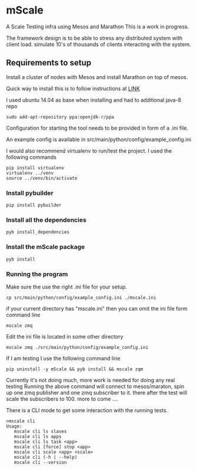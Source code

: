 # mScale
A Scale Testing infra using Mesos and Marathon
This is a work in progress.

The framework design is to be able to stress any distributed system with client load.
simulate 10's of thousands of clients interacting with the system.

## Requirements to setup

Install a cluster of nodes with Mesos and install Marathon on top of mesos.

Quick way to install this is to follow instructions at
[LINK](https://open.mesosphere.com/getting-started/install/)

I used ubuntu 14.04 as base when installing and had to additional java-8 repo

`sudo add-apt-repository ppa:openjdk-r/ppa`


Configuration for starting the tool needs to be provided in form of a .ini file.

An example config is available in src/main/python/config/example_config.ini

I would also recommend virtualenv to run/test the project.
I used the following commands
```
pip install virtualenv
virtualenv ../venv
source ../venv/bin/activate
```

### Install pybuilder
`pip install pybuilder`

### Install all the dependencies
`pyb install_dependencies`

### Install the mScale package
`pyb install`

### Running the program
Make sure the use the right .ini file for your setup.

`cp src/main/python/config/example_config.ini ./mscale.ini`

if your current directory has "mscale.ini" then you can omit the ini file form command line

`mscale zmq`

Edit the ini file is located in some other directory

`mscale zmq ./src/main/python/config/example_config.ini`

If I am testing I use the following command line

`pip uninstall -y mScale && pyb install && mscale zqm`

Currently it's not doing much, more work is needed for doing any real testing
Running the above command will connect to mesos/maraton, spin up one zmq publisher
and one zmq subscriber to it.
there after the test will scale the subscribers to 100.
more to come ....

There is a CLI mode to get some interaction with the running tests.
```
>mscale cli
Usage:
   mscale cli ls slaves
   mscale cli ls apps
   mscale cli ls task <app>
   mscale cli [force] stop <app>
   mscale cli scale <app> <scale>
   mscale cli (-h | --help)
   mscale cli --version
```